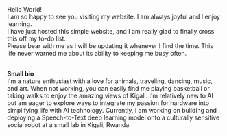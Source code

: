 <html>
  <body>
    Hello World!<br>
    I am so happy to see you visiting my website. I am always joyful and I enjoy learning. <br>
    I have just hosted this simple website, and I am really glad to finally cross this off my to-do list. <br>
    Please bear with me as I will be updating it whenever I find the time. This life never warned me about its ability to keeping me busy often. <br><br>

  <b>Small bio</b> <br>
    I'm a nature enthusiast with a love for animals, traveling, dancing, music, and art. 
    When not working, you can easily find me playing basketball or taking walks to enjoy the amazing views of Kigali. 
    I'm relatively new to AI but am eager to explore ways to integrate my passion for hardware into simplifying life with AI technology. 
    Currently, I am working on building and deploying a Speech-to-Text deep learning model onto a culturally sensitive social robot at a small lab in Kigali, Rwanda.
  </body>
</html>
